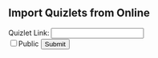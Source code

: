 <h2>Import Quizlets from Online</h2>
<ul class="import" id="import"></ul>

<style>
  .form-control{
    display:block;width:100%;
    padding:.375rem .75rem;
    font-size:1rem;
    font-weight:400;
    line-height:1.5;
    color:black;
    background-color:white;
    background-clip:padding-box;
    border:1px solid white;
    -webkit-appearance:none;
    -moz-appearance:none;
    appearance:none;
    border-radius:.375rem;
    transition:border-color .15s ease-in-out,box-shadow .15s ease-in-out;
  }
</style>

  <label>Quizlet Link:
    <input type="text" id="enter-link" name="enter-link">
  </label><br>
  <input type="checkbox" id="public-check" name="public-check">Public
  <button type="button" id="submit-set-button">Submit</button>


<script>
  async function createFlashcardSet() {
    const response = await fetch("https://csa-backend.rohanj.dev/api/flashcard/createFlashcardSet");
    const data = await response.json();

    let table = "<table><tr><th>Key</th><th>Value</th></tr>";
    for (let key in data) {
      table += "<tr><td>" + key + "</td><td>" + data[key] + "</td></tr>";
    }
    table += "</table>";

    document.getElementById("flashcardSet").innerHTML = table;
  }
</script>
<body onload="createFlashcardSet()">
<div id="flashcardSet"></div>
</body>
